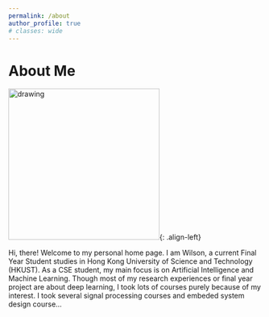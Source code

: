 ```yaml
---
permalink: /about
author_profile: true
# classes: wide
---
```

# About Me

<img src="\assets\images\bio-photo.jpg" alt="drawing" width="300"/>{: .align-left}

Hi, there! Welcome to my personal home page. I am Wilson, a current Final Year Student studies in Hong Kong University of Science and Technology (HKUST). As a CSE student, my main focus is on Artificial Intelligence and Machine Learning. Though most of my research experiences or final year project are about deep learning, I took lots of courses purely because of my interest. I took several signal processing courses and embeded system design course...